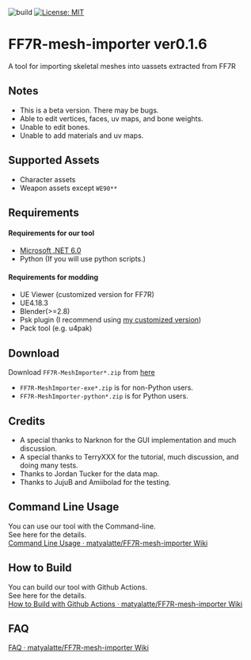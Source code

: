 ![build](https://github.com/matyalatte/FF7R-mesh-importer/actions/workflows/build.yml/badge.svg)
[![License: MIT](https://img.shields.io/badge/License-MIT-yellow.svg)](https://opensource.org/licenses/MIT)

# FF7R-mesh-importer ver0.1.6
A tool for importing skeletal meshes into uassets extracted from FF7R

## Notes

- This is a beta version. There may be bugs.
- Able to edit vertices, faces, uv maps, and bone weights.
- Unable to edit bones.
- Unable to add materials and uv maps.

## Supported Assets

- Character assets
- Weapon assets except `WE90**`

## Requirements

#### Requirements for our tool
- [Microsoft .NET 6.0](https://dotnet.microsoft.com/en-us/download/dotnet/6.0/runtime)
- Python (If you will use python scripts.)

#### Requirements for modding
- UE Viewer (customized version for FF7R)
- UE4.18.3
- Blender(>=2.8)
- Psk plugin (I recommend using [my customized version](https://github.com/matyalatte/blender3d_import_psk_psa))
- Pack tool (e.g. u4pak)

## Download
Download `FF7R-MeshImporter*.zip` from [here](https://github.com/matyalatte/FF7R-mesh-importer/releases)

- `FF7R-MeshImporter-exe*.zip` is for non-Python users.
- `FF7R-MeshImporter-python*.zip` is for Python users.

## Credits
- A special thanks to Narknon for the GUI implementation and much discussion.
- A special thanks to TerryXXX for the tutorial, much discussion, and doing many tests.
- Thanks to Jordan Tucker for the data map.
- Thanks to JujuB and Amiibolad for the testing.

## Command Line Usage
You can use our tool with the Command-line.<br>
See here for the details.<br>
[Command Line Usage · matyalatte/FF7R-mesh-importer Wiki](https://github.com/matyalatte/FF7R-mesh-importer/wiki/Command-Line-Usage)

## How to Build
You can build our tool with Github Actions.<br>
See here for the details.<br>
[How to Build with Github Actions · matyalatte/FF7R-mesh-importer Wiki](https://github.com/matyalatte/FF7R-mesh-importer/wiki/How-to-Build-with-Github-Actions)

## FAQ
[FAQ · matyalatte/FF7R-mesh-importer Wiki](https://github.com/matyalatte/FF7R-mesh-importer/wiki/FAQ)

